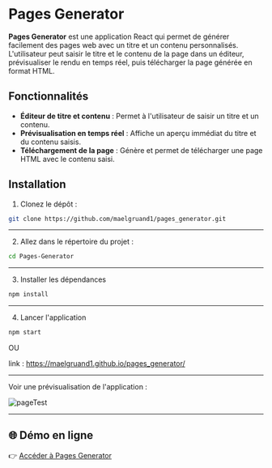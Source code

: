 # Pages Generator

**Pages Generator** est une application React qui permet de générer facilement des pages web avec un titre et un contenu personnalisés. L'utilisateur peut saisir le titre et le contenu de la page dans un éditeur, prévisualiser le rendu en temps réel, puis télécharger la page générée en format HTML.

## Fonctionnalités

- **Éditeur de titre et contenu** : Permet à l'utilisateur de saisir un titre et un contenu.
- **Prévisualisation en temps réel** : Affiche un aperçu immédiat du titre et du contenu saisis.
- **Téléchargement de la page** : Génère et permet de télécharger une page HTML avec le contenu saisi.

## Installation

1. Clonez le dépôt :

```bash
git clone https://github.com/maelgruand1/pages_generator.git
```
--- 
2. Allez dans le répertoire du projet :
```bash
cd Pages-Generator

```
--- 
3. Installer les dépendances
```bash
npm install
```
---
4. Lancer l'application
```bash
npm start
```
OU

link : https://maelgruand1.github.io/pages_generator/

--- 
Voir une prévisualisation de l'application : 

![pageTest](https://github.com/user-attachments/assets/faffe048-b785-4556-b38d-739874c10036)

--- 
## 🌐 Démo en ligne

👉 [Accéder à Pages Generator](https://maelgruand1.github.io/pages-generator/)




